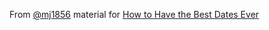 From [@mj1856](https://twitter.com/mj1856) material for [How to Have the Best Dates Ever](http://codeofmatt.com/2017/01/12/codemash-2017/)
